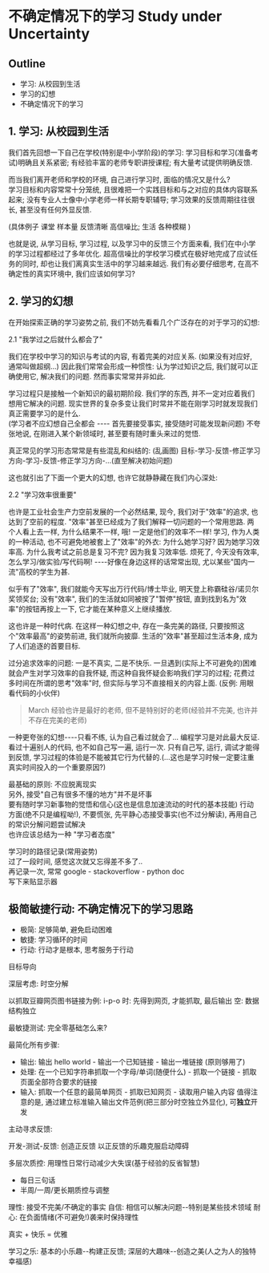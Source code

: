 # 不确定情况下的学习 Study under Uncertainty

## Outline
- 学习: 从校园到生活
- 学习的幻想
- 不确定情况下的学习

## 1. 学习: 从校园到生活 
我们首先回想一下自己在学校(特别是中小学阶段)的学习: 学习目标和学习(准备考试)明确且关系紧密; 有经验丰富的老师专职讲授课程; 有大量考试提供明确反馈.

而当我们离开老师和学校的环境, 自己进行学习时, 面临的情况又是什么?    
学习目标和内容常常十分笼统, 且很难把一个实践目标和与之对应的具体内容联系起来; 没有专业人士像中小学老师一样长期专职辅导; 学习效果的反馈周期往往很长, 甚至没有任何外显反馈.

(具体例子 课堂 样本量 反馈清晰 高信噪比; 生活 各种模糊 )

也就是说, 从学习目标, 学习过程, 以及学习中的反馈三个方面来看, 我们在中小学的学习过程都经过了多年优化. 
超高信噪比的学校学习模式在极好地完成了应试任务的同时, 却也让我们离真实生活中的学习越来越远. 我们有必要仔细思考, 在高不确定性的真实环境中, 我们应该如何学习?

## 2. 学习的幻想
在开始探索正确的学习姿势之前, 我们不妨先看看几个广泛存在的对于学习的幻想:

2.1 "我学过之后就什么都会了"

我们在学校中学习的知识与考试的内容, 有着完美的对应关系. (如果没有对应好, 通常叫做超纲...)
因此我们常常会形成一种惯性: 认为学过知识之后, 我们就可以正确使用它, 解决我们的问题.
然而事实常常并非如此.

学习过程只是接触一个新知识的最初期阶段. 我们学的东西, 并不一定对应着我们想用它解决的问题. 现实世界的复杂多变让我们时常并不能在刚学习时就发现我们真正需要学习的是什么.   
(学习者不应幻想自己全都会 ---- 首先要接受事实, 接受随时可能发现新问题)
不夸张地说, 在刚进入某个新领域时, 甚至要有随时重头来过的觉悟.

真正常见的学习形态常常是有些混乱和纠结的:
(乱画图)
目标-学习-反馈-修正学习方向-学习-反馈-修正学习方向-...(直至解决初始问题)

这也就引出了下面一个更大的幻想, 也许它就静静藏在我们内心深处:

2.2 "学习效率很重要"

也许是工业社会生产力空前发展的一个必然结果, 现今, 我们对于"效率"的追求, 也达到了空前的程度.
"效率"甚至已经成为了我们解释一切问题的一个常用思路. 两个人看上去一样, 为什么结果不一样, 哦! 一定是他们的效率不一样! 学习, 作为人类的一种活动, 也不可避免地被套上了"效率"的外衣: 为什么她学习好? 因为她学习效率高. 为什么我考试之前总是复习不完? 因为我复习效率低. 烦死了, 今天没有效率, 怎么学习/做实验/写代码啊! ----好像在身边这样的话常常出现, 尤以某些"国内一流"高校的学生为甚.

似乎有了"效率", 我们就能今天写出万行代码/博士毕业, 明天登上称霸硅谷/诺贝尔奖领奖台; 没有"效率", 我们的生活就如同被按了"暂停"按钮, 直到找到名为"效率"的按钮再按上一下, 它才能在某种意义上继续播放.

这也许是一种时代病. 在这样一种幻想之中, 存在一条完美的路径, 只要按照这个"效率最高"的姿势前进, 我们就所向披靡. 生活的"效率"甚至超过生活本身, 成为了人们追逐的首要目标.



过分追求效率的问题: 一是不真实, 二是不快乐. 一旦遇到(实际上不可避免的)困难就会产生对学习效率的自我怀疑, 而这种自我怀疑会影响我们学习的过程; 花费过多时间在所谓的思考"效率"时, 但实际与学习不直接相关的内容上面. (反例: 用眼看代码的小伙伴)

> March 经验也许是最好的老师, 但不是特别好的老师(经验并不完美, 也许并不存在完美的老师)


一种更夸张的幻想----只看不练, 认为自己看过就会了...
编程学习是对此最大反证.
看过十遍别人的代码, 也不如自己写一遍, 运行一次. 只有自己写, 运行, 调试才能得到反馈, 学习过程的体验是不能被其它行为代替的.(...这也是学习时候一定要注重真实时间投入的一个重要原因?)


最基础的原则: 不应脱离现实  
另外, 接受"自己有很多不懂的地方"并不是坏事  
要有随时学习新事物的觉悟和信心(这也是信息加速流动的时代的基本技能)
行动方面(绝不只是编程呦!), 不要慌张, 先平静心态接受事实(也不过分解读), 再用自己的常识分解问题尝试解决  
也许应该总结为一种 "学习者态度"  

学习时的路径记录(常用姿势)  
过了一段时间, 感觉这次就又忘得差不多了..  
再记录一次, 常常 google - stackoverflow - python doc  
写下来贴显示器  

## 极简敏捷行动: 不确定情况下的学习思路

- 极简: 足够简单, 避免启动困难
- 敏捷: 学习循环的时间
- 行动: 行动才是根本, 思考服务于行动


目标导向 

深层考虑: 时空分解

以抓取豆瓣网页图书链接为例:
i-p-o
时: 先得到网页, 才能抓取, 最后输出
空: 数据结构独立

最敏捷测试: 完全零基础怎么来?

最简化所有步骤:
- 输出: 输出 hello world - 输出一个已知链接 - 输出一堆链接 (原则够用了)
- 处理: 在一个已知字符串抓取一个字母/单词(随便什么) - 抓取一个链接 - 抓取页面全部符合要求的链接
- 输入: 抓取一个任意的最简单网页 - 抓取已知网页 - 读取用户输入内容
值得注意的是, 通过建立标准输入输出文件范例(把三部分时空独立外显化), 可**独立**开发

主动寻求反馈:

开发-测试-反馈: 创造正反馈
以正反馈的乐趣克服启动障碍


多层次质控: 用理性日常行动减少大失误(基于经验的反省智慧)
- 每日三句话
- 半周/一周/更长期质控与调整

理性: 接受不完美/不确定的事实
自信: 相信可以解决问题--特别是某些技术领域
耐心: 在负面情绪(不可避免!)袭来时保持理性



真实 + 快乐 = 优雅  

学习之乐: 基本的小乐趣--构建正反馈; 深层的大趣味--创造之美(人之为人的独特幸福感)